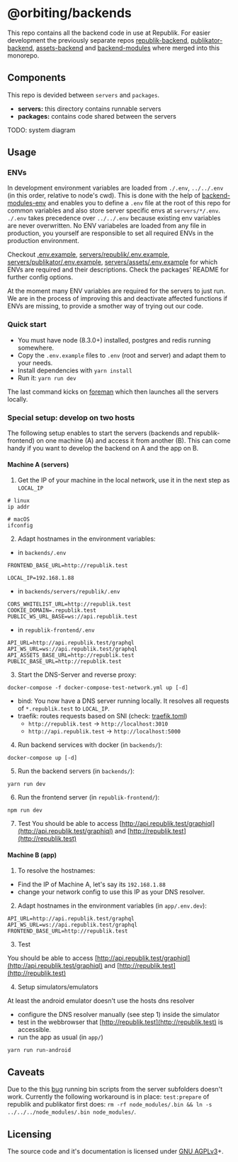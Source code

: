 # @orbiting/backends

This repo contains all the backend code in use at Republik. For easier development the previously separate repos [republik-backend](https://github.com/orbiting/republik-backend), [publikator-backend](https://github.com/orbiting/publikator-backend), [assets-backend](https://github.com/orbiting/assets-backend) and [backend-modules](https://github.com/orbiting/backend-modules) where merged into this monorepo.

## Components

This repo is devided between `servers` and `packages`.
- **servers:** this directory contains runnable servers
- **packages:** contains code shared between the servers

TODO: system diagram

## Usage

### ENVs

In development environment variables are loaded from `./.env`, `../../.env` (in this order, relative to node's cwd). This is done with the help of [backend-modules-env](packages/env) and enables you to define a `.env` file at the root of this repo for common variables and also store server specific envs at `servers/*/.env`. `./.env` takes precedence over `../../.env` because existing env variables are never overwritten.
No ENV variabeles are loaded from any file in production, you yourself are responsible to set all required ENVs in the production environment.

Checkout [.env.example](.env.example), [servers/republik/.env.example](servers/republik/.env.example), [servers/publikator/.env.example](servers/publikator/.env.example), [servers/assets/.env.example](servers/assets/.env.example) for which ENVs are required and their descriptions. Check the packages' README for further config options.

At the moment many ENV variables are required for the servers to just run. We are in the process of improving this and deactivate affected functions if ENVs are missing, to provide a smother way of trying out our code.


### Quick start

- You must have node (8.3.0+) installed, postgres and redis running somewhere.
- Copy the `.env.example` files to `.env` (root and server) and adapt them to your needs.
- Install dependencies with `yarn install`
- Run it: `yarn run dev`

The last command kicks on [foreman](https://github.com/strongloop/node-foreman) which then launches all the servers locally.


### Special setup: develop on two hosts
The following setup enables to start the servers (backends and republik-frontend) on one machine (A) and access it from another (B). This can come handy if you want to develop the backend on A and the app on B.

#### Machine A (servers)
1. Get the IP of your machine in the local network, use it in the next step as `LOCAL_IP`
```
# linux
ip addr

# macOS
ifconfig
```

2. Adapt hostnames in the environment variables:
- in `backends/.env`
```
FRONTEND_BASE_URL=http://republik.test

LOCAL_IP=192.168.1.88
```
- in `backends/servers/republik/.env`
```
CORS_WHITELIST_URL=http://republik.test
COOKIE_DOMAIN=.republik.test
PUBLIC_WS_URL_BASE=ws://api.republik.test
```
- in `republik-frontend/.env`
```
API_URL=http://api.republik.test/graphql
API_WS_URL=ws://api.republik.test/graphql
API_ASSETS_BASE_URL=http://republik.test
PUBLIC_BASE_URL=http://republik.test
```


3. Start the DNS-Server and reverse proxy:
```
docker-compose -f docker-compose-test-network.yml up [-d]
```
- bind: You now have a DNS server running locally. It resolves all requests of `*.republik.test` to `LOCAL_IP`.
- traefik: routes requests based on SNI (check: [traefik.toml](.docker-config/traefik/traefik.toml))
  - `http://republik.test` -> `http://localhost:3010`
  - `http://api.republik.test` -> `http://localhost:5000`


4. Run backend services with docker (in `backends/`):
```
docker-compose up [-d]
```

5. Run the backend servers (in `backends/`):
```
yarn run dev
```

6. Run the frontend server (in `republik-frontend/`):
```
npm run dev
```

7. Test
You should be able to access [http://api.republik.test/graphiql](http://api.republik.test/graphiql) and [http://republik.test](http://republik.test)

#### Machine B (app)
1. To resolve the hostnames:
- Find the IP of Machine A, let's say its `192.168.1.88`
- change your network config to use this IP as your DNS resolver.

2. Adapt hostnames in the environment variables (in `app/.env.dev`):
```
API_URL=http://api.republik.test/graphql
API_WS_URL=ws://api.republik.test/graphql
FRONTEND_BASE_URL=http://republik.test
```

3. Test

You should be able to access [http://api.republik.test/graphiql](http://api.republik.test/graphiql) and [http://republik.test](http://republik.test)


4. Setup simulators/emulators

At least the android emulator doesn't use the hosts dns resolver
- configure the DNS resolver manually (see step 1) inside the simulator
- test in the webbrowser that [http://republik.test](http://republik.test) is accessible.
- run the app as usual (in `app/`)
```
yarn run run-android
```


## Caveats

Due to the this [bug](https://github.com/yarnpkg/yarn/issues/4964) running bin scripts from the server subfolders doesn't work. Currently the following workaround is in place: `test:prepare` of republik and publikator first does: `rm -rf node_modules/.bin && ln -s ../../../node_modules/.bin node_modules/`.

## Licensing
The source code and it's documentation is licensed under [GNU AGPLv3](LICENSE)+.
